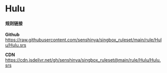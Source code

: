 # Hulu

#### 规则链接

**Github**
https://raw.githubusercontent.com/senshinya/singbox_ruleset/main/rule/Hulu/Hulu.srs

**CDN**
https://cdn.jsdelivr.net/gh/senshinya/singbox_ruleset@main/rule/Hulu/Hulu.srs
